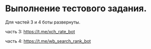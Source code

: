 # Выполнение тестового задания.
Для частей 3 и 4 боты развернуты.

часть 3: https://t.me/xch_rate_bot

часть 4: https://t.me/wb_search_rank_bot
